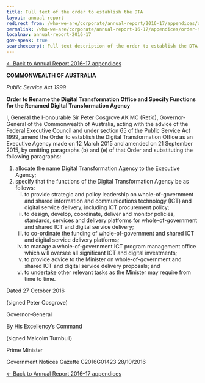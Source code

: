 ```yaml
---
title: Full text of the order to establish the DTA
layout: annual-report
redirect_from: /who-we-are/corporate/annual-report/2016-17/appendices/order-to-establish-the-dta/
permalink: /who-we-are/corporate/annual-report-16-17/appendices/order-to-establish-the-dta/
localnav: annual-report-2016-17
gov-speak: true
searchexcerpt: Full text description of the order to establish the DTA.
---
```


[&larr; Back to Annual Report 2016–17 appendices](/who-we-are/corporate/annual-report-16-17/5-appendices#a-order-to-establish-the-dta)

<p><strong>COMMONWEALTH OF AUSTRALIA</strong></p>
<p><em>Public Service Act 1999</em></p>
<p><strong>Order to Rename the Digital Transformation Office and Specify Functions for the Renamed Digital Transformation Agency</strong></p>
<p>I, General the Honourable Sir Peter Cosgrove AK MC (Ret’d), Governor-General of the Commonwealth of Australia, acting with the advice of the Federal Executive Council and under section 65 of the Public Service Act 1999, amend the Order to establish the Digital Transformation Office as an Executive Agency made on 12 March 2015 and amended on 21 September 2015, by omitting paragraphs (b) and (e) of that Order and substituting the following paragraphs:</p>
<ol>
  <li style="list-style-type: (b)">allocate the name Digital Transformation Agency to the Executive Agency;</li>
  <li style="list-style-type: (e)">specify that the functions of the Digital Transformation Agency be as follows:
    <ol style="list-style-type: lower-roman">
      <li>to provide strategic and policy leadership on whole-of-government and shared information and communications technology (ICT) and digital service delivery, including ICT procurement policy;</li>
      <li>to design, develop, coordinate, deliver and monitor policies, standards, services and delivery platforms for whole-of-government and shared ICT and digital service delivery;</li>
      <li>to co-ordinate the funding of whole-of-government and shared ICT and digital service delivery platforms;</li>
      <li>to manage a whole-of-government ICT program management office which will oversee all significant ICT and digital investments;</li>
      <li>to provide advice to the Minister on whole-of-government and shared ICT and digital service delivery proposals; and</li>
      <li>to undertake other relevant tasks as the Minister may require from time to time.</li>
    </ol>
  </li>
</ol>
<p>Dated 27 October 2016</p>
<p>(signed Peter Cosgrove)</p>
<p>Governor-General</p>
<p>By His Excellency’s Command</p>
<p>(signed Malcolm Turnbull)</p>
<p>Prime Minister</p>
<p>Government Notices Gazette C2016G01423 28/10/2016</p>

[&larr; Back to Annual Report 2016–17 appendices](/who-we-are/corporate/annual-report-16-17/5-appendices#a-order-to-establish-the-dta)
